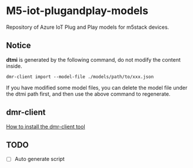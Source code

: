 # M5-iot-plugandplay-models
Repository of Azure IoT Plug and Play models for m5stack devices.


## Notice

**dtmi** is generated by the following command, do not modify the content inside.

```
dmr-client import --model-file ./models/path/to/xxx.json
```

If you have modified some model files, you can delete the model file under the dtmi path first, and then use the above command to regenerate.


## dmr-client

[How to install the dmr-client tool](https://github.com/Azure/iot-plugandplay-models/blob/main/README.md#install-the-dmr-client-command-line-tool)

## TODO

- [ ] Auto generate script